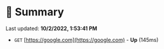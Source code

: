 # 📖 Summary
Last updated: **10/2/2022, 1:53:41 PM**

- `GET` [https://google.com](https://google.com) - **Up** (145ms)
